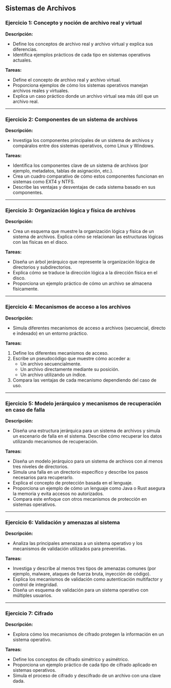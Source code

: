 ## Sistemas de Archivos

### Ejercicio 1: Concepto y noción de archivo real y virtual

**Descripción:**

- Define los conceptos de archivo real y archivo virtual y explica sus diferencias.
- Identifica ejemplos prácticos de cada tipo en sistemas operativos actuales.

**Tareas:**

- Define el concepto de archivo real y archivo virtual.
- Proporciona ejemplos de cómo los sistemas operativos manejan archivos reales y virtuales.
- Explica un caso práctico donde un archivo virtual sea más útil que un archivo real.

---

### Ejercicio 2: Componentes de un sistema de archivos

**Descripción:**

- Investiga los componentes principales de un sistema de archivos y compáralos entre dos sistemas operativos, como Linux y Windows.

**Tareas:**

- Identifica los componentes clave de un sistema de archivos (por ejemplo, metadatos, tablas de asignación, etc.).
- Crea un cuadro comparativo de cómo estos componentes funcionan en sistemas como EXT4 y NTFS.
- Describe las ventajas y desventajas de cada sistema basado en sus componentes.

---

### Ejercicio 3: Organización lógica y física de archivos

**Descripción:**

- Crea un esquema que muestre la organización lógica y física de un sistema de archivos. Explica cómo se relacionan las estructuras lógicas con las físicas en el disco.

**Tareas:**

- Diseña un árbol jerárquico que represente la organización lógica de directorios y subdirectorios.
- Explica cómo se traduce la dirección lógica a la dirección física en el disco.
- Proporciona un ejemplo práctico de cómo un archivo se almacena físicamente.

---

### Ejercicio 4: Mecanismos de acceso a los archivos

**Descripción:**

- Simula diferentes mecanismos de acceso a archivos (secuencial, directo e indexado) en un entorno práctico.

**Tareas:**

1. Define los diferentes mecanismos de acceso.
2. Escribe un pseudocódigo que muestre cómo acceder a:
   - Un archivo secuencialmente.
   - Un archivo directamente mediante su posición.
   - Un archivo utilizando un índice.
3. Compara las ventajas de cada mecanismo dependiendo del caso de uso.

---

### Ejercicio 5: Modelo jerárquico y mecanismos de recuperación en caso de falla

**Descripción:**

- Diseña una estructura jerárquica para un sistema de archivos y simula un escenario de falla en el sistema. Describe cómo recuperar los datos utilizando mecanismos de recuperación.

**Tareas:**

- Diseña un modelo jerárquico para un sistema de archivos con al menos tres niveles de directorios.
- Simula una falla en un directorio específico y describe los pasos necesarios para recuperarlo.
- Explica el concepto de protección basada en el lenguaje.
- Proporciona un ejemplo de cómo un lenguaje como Java o Rust asegura la memoria y evita accesos no autorizados.
- Compara este enfoque con otros mecanismos de protección en sistemas operativos.

---

### Ejercicio 6: Validación y amenazas al sistema

**Descripción:**

- Analiza las principales amenazas a un sistema operativo y los mecanismos de validación utilizados para prevenirlas.

**Tareas:**

- Investiga y describe al menos tres tipos de amenazas comunes (por ejemplo, malware, ataques de fuerza bruta, inyección de código).
- Explica los mecanismos de validación como autenticación multifactor y control de integridad.
- Diseña un esquema de validación para un sistema operativo con múltiples usuarios.

---

### Ejercicio 7: Cifrado

**Descripción:**

- Explora cómo los mecanismos de cifrado protegen la información en un sistema operativo.

**Tareas:**

- Define los conceptos de cifrado simétrico y asimétrico.
- Proporciona un ejemplo práctico de cada tipo de cifrado aplicado en sistemas operativos.
- Simula el proceso de cifrado y descifrado de un archivo con una clave dada.

